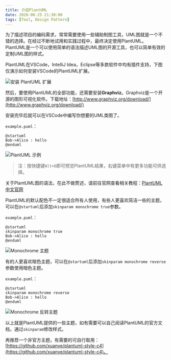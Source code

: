 ```yaml
---
title: 介绍PlantUML
date: 2020-06-25 21:30:00
tags: [Tool, Design Pattern]
---
```


为了描述项目的编码需求，常常需要使用一些辅助制图工具，UML图就是一个不错的选择。在经过不断地试用和实践过程中，最终决定使用PlantUML。PlantUML是一个可以使用简单的语法描述UML图的开源工具，也可以简单有效的定制UML图的样式。

PlantUML在VSCode，IntelliJ Idea，Eclipse等多款软件中均有插件支持，下图仅演示如何安装VSCode的PlantUML扩展。

![安装 PlantUML 扩展](vscode_extension.png)

然后，要使用PlantUML的全部功能，还需要安装**Graphviz**。Graphviz是一个开源的图形可视化软件。下载地址：[http://www.graphviz.org/download/](http://www.graphviz.org/download/)

安装完毕后就可以在VSCode中编写你想要的UML类图了。

`example.puml`：
```
@startuml
Bob->Alice : hello
@enduml
```

![PlantUML 示例](example.png)

> 注：按快捷键`Alt+D`即可预览PlantUML结果，右键菜单中有更多功能可供选择。

关于PlantUML图的语法，在此不做赘述，请前往官网查看相关教程：[PlantUML 中文官网](https://plantuml.com/zh/)

PlantUML的默认配色不一定很适合所有人使用，有些人更喜欢简洁一些的主题，可以在`@startuml`后添加`skinparam monochrome true`参数。

`example.puml`：
```
@startuml
skinparam monochrome true
Bob->Alice : hello
@enduml
```

![Monochrome 主题](monochrome.png)

有的人更喜欢暗色主题，可以在`@startuml`后添加`skinparam monochrome reverse`参数使用暗色主题。

`example.puml`：
```
@startuml
skinparam monochrome reverse
Bob->Alice : hello
@enduml
```

![Monochrome 反转主题](reverse_monochrome.png)

以上就是PlantUML提供的一些主题，如有需要可以自己阅读PlantUML的官方文档，通过`skinparam`修改样式。

再推荐一个非官方主题，有需要的可自行取用：[https://github.com/xuanye/plantuml-style-c4](https://github.com/xuanye/plantuml-style-c4)。
